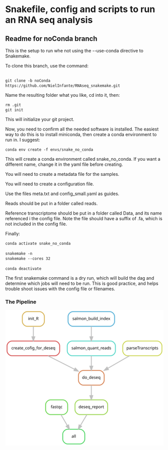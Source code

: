 # Snakefile, config and scripts to run an RNA seq analysis

## Readme for noConda branch

This is the setup to run whe not using the --use-conda directive to Snakemake.


To clone this branch, use the command:

```{sh}

git clone -b noConda https://github.com/NielInfante/RNAseq_snakemake.git

```
Name the resulting folder what you like, cd into it, then:
```{sh}
rm .git
git init
```

This will initialize your git project.

Now, you need to confirm all the needed software is installed. The easiest way to do this is to install miniconda, then create a conda environment to run in. I suggest:

```{sh}
conda env create -f envs/snake_no_conda
```

This will create a conda environment called snake_no_conda. If you want a different name, change it in the yaml file before creating.


You will need to create a metadata file for the samples.

You will need to create a configuration file.

Use the files meta.txt and config_small.yaml as guides.

Reads should be put in a folder called reads.

Reference transcriptome should be put in a folder called Data, and its name referenced i the config file. Note the file should have a suffix of .fa, which is not included in the config file.

Finally:

```{sh}
conda activate snake_no_conda

snakemake -n
snakemake --cores 32

conda deactivate
```

The first snakemake command is a dry run, which will build the dag and determine which jobs will need to be run. This is good practice, and helps trouble shoot issues with the config file or filenames.


### The Pipeline

![dag](dag.svg)
